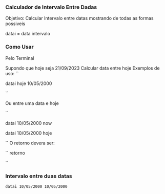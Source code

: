 


### Calculador de Intervalo Entre Dadas ###

Objetivo: Calcular Intervalo entre datas mostrando de todas as formas possiveis

datai = data intervalo

### Como Usar ###


Pelo Terminal

Supondo que hoje seja 21/09/2023
Calcular data entre hoje
Exemplos de uso:
``

datai hoje 10/05/2000


``

Ou entre uma data e hoje

``

datai 10/05/2000 now


datai 10/05/2000 hoje

``
O retorno devera ser:

``
retorno

``


### Intervalo entre duas datas ###
``
datai 10/05/2000 10/05/2000
``